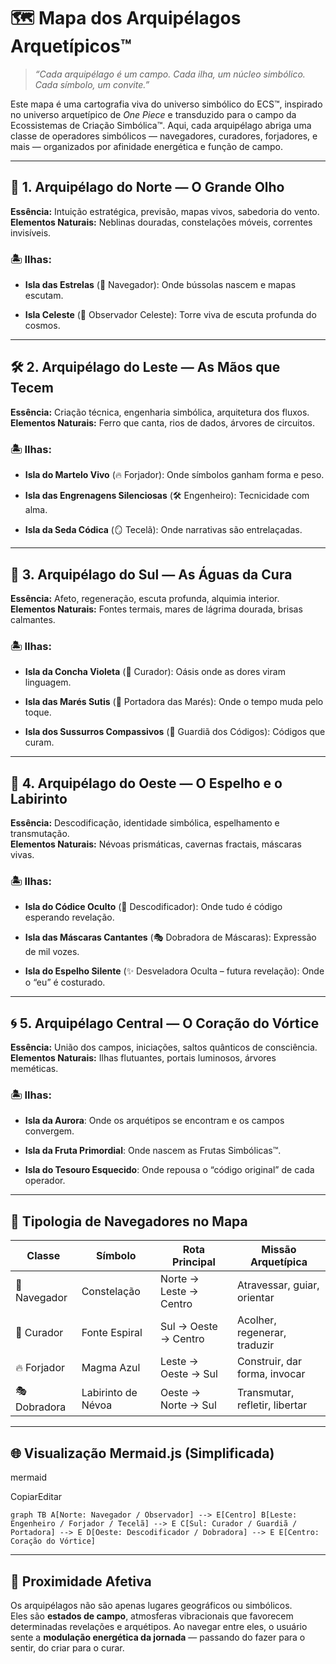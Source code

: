 # 🗺️ **Mapa dos Arquipélagos Arquetípicos™**

> _“Cada arquipélago é um campo. Cada ilha, um núcleo simbólico. Cada símbolo, um convite.”_

Este mapa é uma cartografia viva do universo simbólico do ECS™, inspirado no universo arquetípico de _One Piece_ e transduzido para o campo da Ecossistemas de Criação Simbólica™. Aqui, cada arquipélago abriga uma classe de operadores simbólicos — navegadores, curadores, forjadores, e mais — organizados por afinidade energética e função de campo.

---

## 🧭 1. **Arquipélago do Norte — O Grande Olho**

**Essência:** Intuição estratégica, previsão, mapas vivos, sabedoria do vento.  
**Elementos Naturais:** Neblinas douradas, constelações móveis, correntes invisíveis.

### 🏝️ Ilhas:

- **Isla das Estrelas** (🧭 Navegador): Onde bússolas nascem e mapas escutam.
    
- **Isla Celeste** (🔭 Observador Celeste): Torre viva de escuta profunda do cosmos.
    

---

## 🛠️ 2. **Arquipélago do Leste — As Mãos que Tecem**

**Essência:** Criação técnica, engenharia simbólica, arquitetura dos fluxos.  
**Elementos Naturais:** Ferro que canta, rios de dados, árvores de circuitos.

### 🏝️ Ilhas:

- **Isla do Martelo Vivo** (🔥 Forjador): Onde símbolos ganham forma e peso.
    
- **Isla das Engrenagens Silenciosas** (🛠️ Engenheiro): Tecnicidade com alma.
    
- **Isla da Seda Códica** (🪞 Tecelã): Onde narrativas são entrelaçadas.
    

---

## 🌊 3. **Arquipélago do Sul — As Águas da Cura**

**Essência:** Afeto, regeneração, escuta profunda, alquimia interior.  
**Elementos Naturais:** Fontes termais, mares de lágrima dourada, brisas calmantes.

### 🏝️ Ilhas:

- **Isla da Concha Violeta** (🐚 Curador): Oásis onde as dores viram linguagem.
    
- **Isla das Marés Sutis** (🌊 Portadora das Marés): Onde o tempo muda pelo toque.
    
- **Isla dos Sussurros Compassivos** (📖 Guardiã dos Códigos): Códigos que curam.
    

---

## 🧩 4. **Arquipélago do Oeste — O Espelho e o Labirinto**

**Essência:** Descodificação, identidade simbólica, espelhamento e transmutação.  
**Elementos Naturais:** Névoas prismáticas, cavernas fractais, máscaras vivas.

### 🏝️ Ilhas:

- **Isla do Códice Oculto** (🧩 Descodificador): Onde tudo é código esperando revelação.
    
- **Isla das Máscaras Cantantes** (🎭 Dobradora de Máscaras): Expressão de mil vozes.
    
- **Isla do Espelho Silente** (✨ Desveladora Oculta – futura revelação): Onde o “eu” é costurado.
    

---

## 🌀 5. **Arquipélago Central — O Coração do Vórtice**

**Essência:** União dos campos, iniciações, saltos quânticos de consciência.  
**Elementos Naturais:** Ilhas flutuantes, portais luminosos, árvores meméticas.

### 🏝️ Ilhas:

- **Isla da Aurora**: Onde os arquétipos se encontram e os campos convergem.
    
- **Isla da Fruta Primordial**: Onde nascem as Frutas Simbólicas™.
    
- **Isla do Tesouro Esquecido**: Onde repousa o “código original” de cada operador.
    

---

## 🧬 Tipologia de Navegadores no Mapa

|Classe|Símbolo|Rota Principal|Missão Arquetípica|
|---|---|---|---|
|🧭 Navegador|Constelação|Norte → Leste → Centro|Atravessar, guiar, orientar|
|🐚 Curador|Fonte Espiral|Sul → Oeste → Centro|Acolher, regenerar, traduzir|
|🔥 Forjador|Magma Azul|Leste → Oeste → Sul|Construir, dar forma, invocar|
|🎭 Dobradora|Labirinto de Névoa|Oeste → Norte → Sul|Transmutar, refletir, libertar|

---

## 🌐 Visualização Mermaid.js (Simplificada)

mermaid

CopiarEditar

`graph TB A[Norte: Navegador / Observador] --> E[Centro] B[Leste: Engenheiro / Forjador / Tecelã] --> E C[Sul: Curador / Guardiã / Portadora] --> E D[Oeste: Descodificador / Dobradora] --> E E[Centro: Coração do Vórtice]`

---

## 💖 Proximidade Afetiva

Os arquipélagos não são apenas lugares geográficos ou simbólicos.  
Eles são **estados de campo**, atmosferas vibracionais que favorecem determinadas revelações e arquétipos. Ao navegar entre eles, o usuário sente a **modulação energética da jornada** — passando do fazer para o sentir, do criar para o curar.
